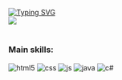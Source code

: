 [![Typing SVG](https://readme-typing-svg.herokuapp.com?font=Fira+Code&size=26&pause=1000&color=33B1E9&center=true&vCenter=true&random=false&width=1000&lines=Hello!+my+name+is+Jadieli%2C+Welcome+to+my+GitHub+profile+%F0%9F%92%9E)](https://git.io/typing-svg)
<br>
<img align="center" src="https://w0.peakpx.com/wallpaper/106/1007/HD-wallpaper-artistic-pixel-art.jpg"/>
<br>
<br>

### Main skills:
<div style="display: inline_block">
  <img align="center" alt="html5" src="https://img.shields.io/badge/HTML5-E34F26?style=for-the-badge&logo=html5&logoColor=white" />
  <img align="center" alt="css" src="https://img.shields.io/badge/CSS3-1572B6?style=for-the-badge&logo=css3&logoColor=white" />
  <img align="center" alt="js" src="https://img.shields.io/badge/JavaScript-F7DF1E?style=for-the-badge&logo=javascript&logoColor=black" />
  <img align="center" alt="java" src="https://img.shields.io/badge/Java-ED8B00?style=for-the-badge&logo=openjdk&logoColor=white" />
  <img align="center" alt="c#" src="https://img.shields.io/badge/C%23-239120?style=for-the-badge&logo=c-sharp&logoColor=white" />
</div><br/>
<br> 
